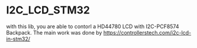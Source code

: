 # I2C_LCD_STM32
with this lib, you are able to contorl a HD44780 LCD with I2C-PCF8574 Backpack. The main work was done by https://controllerstech.com/i2c-lcd-in-stm32/
